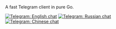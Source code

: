 A fast Telegram client in pure Go.

[![Telegram: English chat](https://api.go-faster.org/badge/telegram/gotd_en?title=EN&v=1)](https://t.me/gotd_en) [![Telegram: Russian chat](https://api.go-faster.org/badge/telegram/gotd_ru?title=RU&v=1)](https://t.me/gotd_ru) [![Telegram: Chinese chat](https://api.go-faster.org/badge/telegram/gotd_zhcn?title=CN&v=1)](https://t.me/gotd_zhcn)